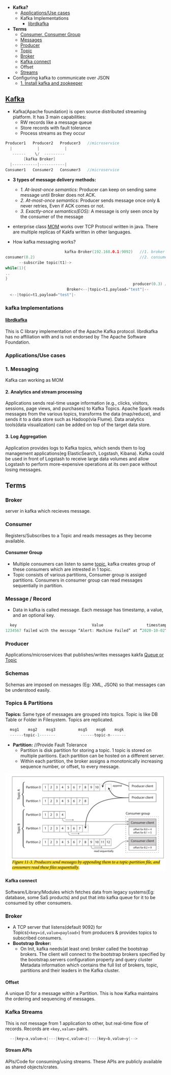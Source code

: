 - **Kafka?**
  - [Applications/Use cases](#uc)
  - Kafka Implementations
    - [librdkafka](#lrdk)
- **Terms** 
  - [Consumer, Consumer Group](#con)
  - [Messages](#msg)
  - [Producer](#pr)
  - [Topic](#tp)
  - [Broker](#br)
  - [Kafka connect](#kc)
  - Offset
  - [Streams](#st)
- Configuring kafka to communicate over JSON
  - [1. Install kafka and zookeeper](#install)

<a name=what></a>
## [Kafka](https://kafka.apache.org/intro)
- Kafka(Apache foundation) is open source distributed streaming platform. It has 3 main capabilities:
  - RW records like a message queue
  - Store records with fault tolerance
  - Process streams as they occur
```c
Producer1   Producer2   Producer3   //microservice
  |           |           |
   ------    \/  ---------
        [kafka Broker]
  |-----------|-----------|
Consumer1   Consumer2   Consumer3   //microservice
```
- **3 types of message delivery methods:**
  - _1. At-least-once semantics:_ Producer can keep on sending same message until Broker does not ACK.
  - _2. At-most-once semantics:_ Producer sends message once only & never retries, Even if ACK comes or not.
  - _3. Exactly-once semantics(EOS):_ A message is only seen once by the consumer of the message


- enterprise class [MOM](/System-Design/Concepts/MOM_ESB) works over TCP Protocol written in java. There are multiple replicas of Kakfa written in other languages.
- How kafka messaging works?
```c
                          kafka-Broker(192.168.0.1:9092)   //1. broker starts
consumer(0.2)                                              //2. consumer subscribes to topic
      --subscribe topic(t1)->
while(1){
..
}
                                                        producer(0.3) //3. Producer produces topic
                           Broker<--|topic=t1,payload="test"|--
  <--|topic=t1,payload="test"|-
```

### kafka Implementations
<a name=lrdk></a>
#### [librdkafka](https://github.com/edenhill/librdkafka)
This is C library implementation of the Apache Kafka protocol. librdkafka has no affiliation with and is not endorsed by The Apache Software Foundation.

<a name=uc></a>
### Applications/Use cases
<a name=uc></a>
### 1. Messaging
Kafka can working as MOM

#### 2. Analytics and stream processing
Applications sends real-time usage information (e.g., clicks, visitors, sessions, page views, and purchases) to Kafka Topics. 
Apache Spark reads messages from the various topics, transforms the data (map/reduce), and sends it to a data store such as Hadoop(via Flume). Data analytics tools(data visualization) can be added on top of the target data store.

#### 3. Log Aggregation
Application provides logs to Kafka topics, which sends them to log management applications(eg ElasticSearch, Logstash, Kibana). 
Kafka could be used in front of Logstash to receive large data volumes and allow Logstash to perform more-expensive operations at its own pace without losing messages.

## Terms

<a name=bro></a>
### Broker
server in kafka which recieves message.

<a name=con></a>
### Consumer
Registers/Subscribes to a Topic and reads messages as they become available.

#### Consumer Group
- Multiple consumers can listen to same [topic](#topic), kafka creates group of these consumers which are intrested in 1 topic.
- Topic consists of various partitions, Consumer group is assiged partitions. Consumers in consumer group can read messages sequentially in partition.

<a name=msg></a>
### Message / Record
- Data in kafka is called message. Each message has timestamp, a value, and an optional key.
```c
  key                                 Value                   timestamp
1234567 failed with the message “Alert: Machine Failed” at “2020-10-02T10:34:11.654Z”
```

<a name=pr></a>
### Producer
Applications/microservices that publishes/writes messages kakfa [Queue or Topic](#tp)

<a name=sch></a>
### Schemas
Schemas are imposed on messages (Eg: XML, JSON) so that messages can be understood easily.

<a name=top></a>
### Topics & Partitions
**Topics:** Same type of messages are grouped into topics. Topic is like DB Table or Folder in Filesystem. Topics are replicated.
```c
  msg1    msg2    msg3          msg5    msg6    msgk
  ------topic-1-------           ------topic-n-------
```
- **Partition:** //Provide Fault Tolerance
  - Partition is disk partition for storing a topic. 1 topic is stored on multiple paritions. Each partition can be hosted on a different server.
  - Within each partition, the broker assigns a monotonically increasing sequence number, or offset, to every message.

<img src=images/kafka_partition1.JPG width=600/>

<a name=kc></a>
#### Kafka connect
Software/Library/Modules which fetches data from legacy systems(Eg: database, some SaS products) and put that into kafka queue for it to be consumed by other consumers.

<a name=br></a>
### Broker 
- A TCP server that listens(default 9092) for Topics(`<key=id,value=payload>`) from producers & provides topics to subscribed consumers.
- **Bootstrap Broker:**
  - On Init, kafka needs(at least one) broker called the bootstrap brokers. The client will connect to the bootstrap brokers specified by the bootstrap.servers configuration property and query cluster Metadata information which contains the full list of brokers, topic, partitions and their leaders in the Kafka cluster.

#### Offset 
A unique ID for a message within a Partition. This is how Kafka maintains the ordering and sequencing of messages.

<a name=st></a>
### Kafka Streams
This is not message from 1 application to other, but real-time flow of records. Records are `<key,value>` pairs.
```c
  --|key=a,value=x|---|key=c,value=z|---|key=b,value=y|-->
```
#### Stream APIs
APIs/Code for consuming/using streams. These APIs are publicly available as shared objects/crates.
